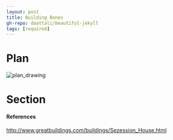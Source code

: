 ```yaml
---
layout: post
title: Building Bones
gh-repo: daattali/beautiful-jekyll
tags: [required]
---
```


# Plan
![plan_drawing](http://library.artstor.org.ezproxy.lib.utexas.edu/asset/AWSS35953_35953_34649256)

# Section



#### References
http://www.greatbuildings.com/buildings/Sezession_House.html
